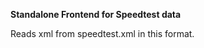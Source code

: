 **Standalone Frontend for Speedtest data**


Reads xml from speedtest.xml in this format.
<code>
<?xml version="1.0"?>
<tests><test name="1454894160235" host="T-Mobile (West Norriton, PA) [70.59 km]" ping="24.939 ms" download="167.96 Mbit/s" upload="22.02 Mbit/s" share="http://www.speedtest.net/result/0.png"/></tests>
</code>